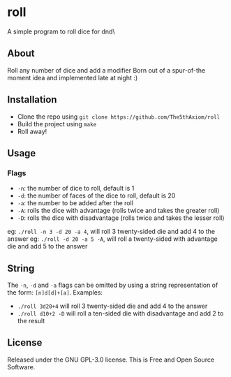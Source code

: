# roll

A simple program to roll dice for dnd\

## About

Roll any number of dice and add a modifier
Born out of a spur-of-the moment idea and implemented late at night :)

## Installation
- Clone the repo using `git clone https://github.com/The5thAxiom/roll`
- Build the project using `make`
- Roll away!

## Usage

### Flags
- `-n`: the number of dice to roll, default is 1
- `-d`: the number of faces of the dice to roll, default is 20
- `-a`: the number to be added after the roll
- `-A`: rolls the dice with advantage (rolls twice and takes the greater roll)
- `-D`: rolls the dice with disadvantage (rolls twice and takes the lesser roll)

eg: `./roll -n 3 -d 20 -a 4`, will roll 3 twenty-sided die and add 4 to the answer
eg: `./roll -d 20 -a 5 -A`, will roll a twenty-sided with advantage die and add 5 to the answer

## String
The `-n`, `-d` and `-a` flags can be omitted by using a string representation of the form: `[n]d[d]+[a]`.
Examples:
- `./roll 3d20+4` will roll 3 twenty-sided die and add 4 to the answer
- `./roll d10+2 -D` will roll a ten-sided die with disadvantage and add 2 to the result 


## License
Released under the GNU GPL-3.0 license. This is Free and Open Source Software.